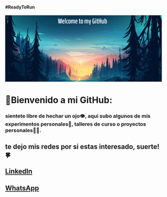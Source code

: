 


#### **#ReadyToRun**

![logo](markdown.png "bienvenida")



# 🚀Bienvenido a mi GitHub:

### sientete libre de hechar un ojo👁️, aqui subo algunos de mis experimentos personales🤯, talleres de curso o proyectos personales🧑‍🔧.

## te dejo mis redes por si estas interesado, suerte!🍀

## [LinkedIn]((https://www.linkedin.com/in/devcris2023/))
## [WhatsApp]((https://wa.link/81fhkm))

